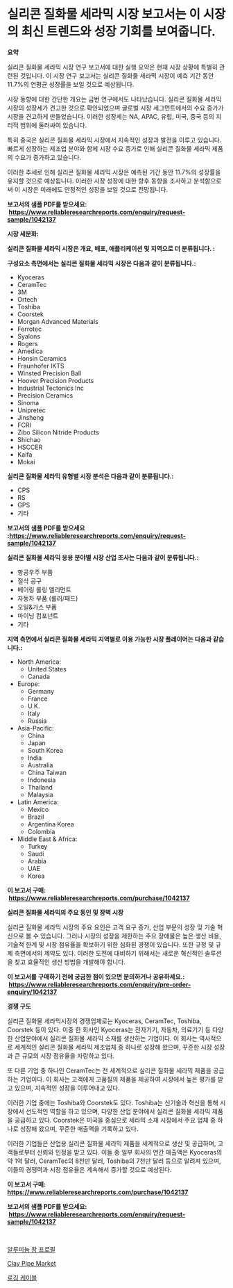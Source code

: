 <p><h1>실리콘 질화물 세라믹 시장 보고서는 이 시장의 최신 트렌드와 성장 기회를 보여줍니다.</h1></p><p><strong>요약</strong></p>
<p><p>실리콘 질화물 세라믹 시장 연구 보고서에 대한 실행 요약은 현재 시장 상황에 특별히 관련된 것입니다. 이 시장 연구 보고서는 실리콘 질화물 세라믹 시장이 예측 기간 동안 11.7%의 연평균 성장률을 보일 것으로 예상됩니다. </p><p>시장 동향에 대한 간단한 개요는 금번 연구에서도 나타났습니다. 실리콘 질화물 세라믹 시장의 성장세가 견고한 것으로 확인되었으며 글로벌 시장 세그먼트에서의 수요 증가가 시장을 견고하게 만들었습니다. 이러한 성장세는 NA, APAC, 유럽, 미국, 중국 등의 지리적 범위에 둘러싸여 있습니다. </p><p>특히 중국은 실리콘 질화물 세라믹 시장에서 지속적인 성장과 발전을 이루고 있습니다. 빠르게 성장하는 제조업 분야와 함께 시장 수요 증가로 인해 실리콘 질화물 세라믹 제품의 수요가 증가하고 있습니다. </p><p>이러한 추세로 인해 실리콘 질화물 세라믹 시장은 예측된 기간 동안 11.7%의 성장률을 유지할 것으로 예상됩니다. 이러한 시장 성장에 대한 향후 동향을 조사하고 분석함으로써 이 시장은 미래에도 안정적인 성장을 보일 것으로 전망됩니다.</p></p>
<p><strong>보고서의 샘플 PDF를 받으세요: &nbsp;<a href="https://www.reliableresearchreports.com/enquiry/request-sample/1042137">https://www.reliableresearchreports.com/enquiry/request-sample/1042137</a></strong></p>
<p><strong>시장 세분화:</strong></p>
<p><strong> 실리콘 질화물 세라믹 시장은 개요, 배포, 애플리케이션 및 지역으로 더 분류됩니다. :</strong></p>
<p><strong>구성요소 측면에서는 실리콘 질화물 세라믹 시장은 다음과 같이 분류됩니다.:</strong></p>
<p><ul><li>Kyoceras</li><li>CeramTec</li><li>3M</li><li>Ortech</li><li>Toshiba</li><li>Coorstek</li><li>Morgan Advanced Materials</li><li>Ferrotec</li><li>Syalons</li><li>Rogers</li><li>Amedica</li><li>Honsin Ceramics</li><li>Fraunhofer IKTS</li><li>Winsted Precision Ball</li><li>Hoover Precision Products</li><li>Industrial Tectonics Inc</li><li>Precision Ceramics</li><li>Sinoma</li><li>Unipretec</li><li>Jinsheng</li><li>FCRI</li><li>Zibo Silicon Nitride Products</li><li>Shichao</li><li>HSCCER</li><li>Kaifa</li><li>Mokai</li></ul></p>
<p><strong> 실리콘 질화물 세라믹 유형별 시장 분석은 다음과 같이 분류됩니다.:</strong></p>
<p><ul><li>CPS</li><li>RS</li><li>GPS</li><li>기타</li></ul></p>
<p><strong>보고서의 샘플 PDF를 받으세요 :<a href="https://www.reliableresearchreports.com/enquiry/request-sample/1042137">https://www.reliableresearchreports.com/enquiry/request-sample/1042137</a></strong></p>
<p><strong> 실리콘 질화물 세라믹 응용 분야별 시장 산업 조사는 다음과 같이 분류됩니다.:</strong></p>
<p><ul><li>항공우주 부품</li><li>절삭 공구</li><li>베어링 롤링 엘리먼트</li><li>자동차 부품 (롤러/패드)</li><li>오일&가스 부품</li><li>마이닝 컴포넌트</li><li>기타</li></ul></p>
<p><strong>지역 측면에서 실리콘 질화물 세라믹 지역별로 이용 가능한 시장 플레이어는 다음과 같습니다.:</strong></p>
<p><ul>
    <li>
        North America:
        <ul>
            <li>United States</li>
            <li>Canada</li>
        </ul>
    </li>
    <li>
        Europe:
        <ul>
            <li>Germany</li>
            <li>France</li>
            <li>U.K.</li>
            <li>Italy</li>
            <li>Russia</li>
        </ul>
    </li>
    <li>
        Asia-Pacific:
        <ul>
            <li>China</li>
            <li>Japan</li>
            <li>South Korea</li>
            <li>India</li>
            <li>Australia</li>
            <li>China Taiwan</li>
            <li>Indonesia</li>
            <li>Thailand</li>
            <li>Malaysia</li>
        </ul>
    </li>
    <li>
        Latin America:
        <ul>
            <li>Mexico</li>
            <li>Brazil</li>
            <li>Argentina Korea</li>
            <li>Colombia</li>
        </ul>
    </li>
    <li>
        Middle East & Africa:
        <ul>
            <li>Turkey</li>
            <li>Saudi</li>
            <li>Arabia</li>
            <li>UAE</li>
            <li>Korea</li>
        </ul>
    </li>
    </ul></p>
<p><strong>이 보고서 구매: &nbsp;<a href="https://www.reliableresearchreports.com/purchase/1042137">https://www.reliableresearchreports.com/purchase/1042137</a></strong></p>
<p><strong>실리콘 질화물 세라믹의 주요 동인 및 장벽 시장</strong></p>
<p><p>실리콘 질화물 세라믹 시장의 주요 요인은 고객 요구 증가, 산업 부문의 성장 및 기술 혁신으로 볼 수 있습니다. 그러나 시장의 성장을 제한하는 주요 장애물은 높은 생산 비용, 기술적 한계 및 시장 점유율을 확보하기 위한 심화된 경쟁이 있습니다. 또한 규정 및 규제 측면에서의 제약도 있다. 이러한 도전에 대비하기 위해서는 새로운 혁신적인 솔루션을 찾고 효율적인 생산 방법을 개발해야 합니다.</p></p>
<p><strong>이 보고서를 구매하기 전에 궁금한 점이 있으면 문의하거나 공유하세요.: &nbsp;<a href="https://www.reliableresearchreports.com/enquiry/pre-order-enquiry/1042137">https://www.reliableresearchreports.com/enquiry/pre-order-enquiry/1042137</a></strong></p>
<p><strong>경쟁 구도</strong></p>
<p><p>실리콘 질화물 세라믹시장의 경쟁업체로는 Kyoceras, CeramTec, Toshiba, Coorstek 등이 있다. 이중 한 회사인 Kyoceras는 전자기기, 자동차, 의료기기 등 다양한 산업분야에서 실리콘 질화물 세라믹 소재를 생산하는 기업이다. 이 회사는 역사적으로 세계적인 실리콘 질화물 세라믹 제조업체 중 하나로 성장해 왔으며, 꾸준한 시장 성장과 큰 규모의 시장 점유율을 자랑하고 있다.</p><p>또 다른 기업 중 하나인 CeramTec는 전 세계적으로 실리콘 질화물 세라믹 제품을 공급하는 기업이다. 이 회사는 고객에게 고품질의 제품을 제공하여 시장에서 높은 평가를 받고 있으며, 지속적인 성장을 이루어내고 있다.</p><p>이러한 기업 중에는 Toshiba와 Coorstek도 있다. Toshiba는 신기술과 혁신을 통해 시장에서 선도적인 역할을 하고 있으며, 다양한 산업 분야에서 실리콘 질화물 세라믹 제품을 공급하고 있다. Coorstek은 미국을 중심으로 세라믹 소재 시장에서 주요 업체 중 하나로 성장해 왔으며, 꾸준한 매출액을 기록하고 있다.</p><p>이러한 기업들은 산업용 실리콘 질화물 세라믹 제품을 세계적으로 생산 및 공급하며, 고객들로부터 신뢰와 인정을 받고 있다. 이들 중 일부 회사의 연간 매출액은 Kyoceras의 약 1억 달러, CeramTec의 8천만 달러, Toshiba의 7천만 달러 등으로 알려져 있으며, 이들의 경쟁력과 시장 점유율은 계속해서 증가할 것으로 예상된다.</p></p>
<p><strong>이 보고서 구매: &nbsp; <a href="https://www.reliableresearchreports.com/purchase/1042137">https://www.reliableresearchreports.com/purchase/1042137</a></strong></p>
<p><strong>보고서의 샘플 PDF를 받으세요: &nbsp;<a href="https://www.reliableresearchreports.com/enquiry/request-sample/1042137">https://www.reliableresearchreports.com/enquiry/request-sample/1042137</a></strong><strong></strong></p>
<p>&nbsp;</p>
<p><p><a href="https://github.com/khytkeqagplkzqvh/Market-Research-Report-List-1/blob/main/364702915574.md">알루미늄 창 프로필</a></p><p><a href="https://funky-papaya-cf4.notion.site/Clay-Pipe-Market-Size-Furnishes-Valuable-Information-Encompassing-Market-Share-Market-Trends-and-P-b1e000c0215940caa0841078cd67d451">Clay Pipe Market</a></p><p><a href="https://medium.com/@justynwelch/%ED%86%B5%EB%82%98%EB%AC%B4-%EC%BC%80%EC%9D%B4%EB%B8%94-%EC%8B%9C%EC%9E%A5-%EA%B7%9C%EB%AA%A8-cagr-%EB%8F%99%ED%96%A5-2024-2030-a5d16162ecbe">로깅 케이블</a></p></p>